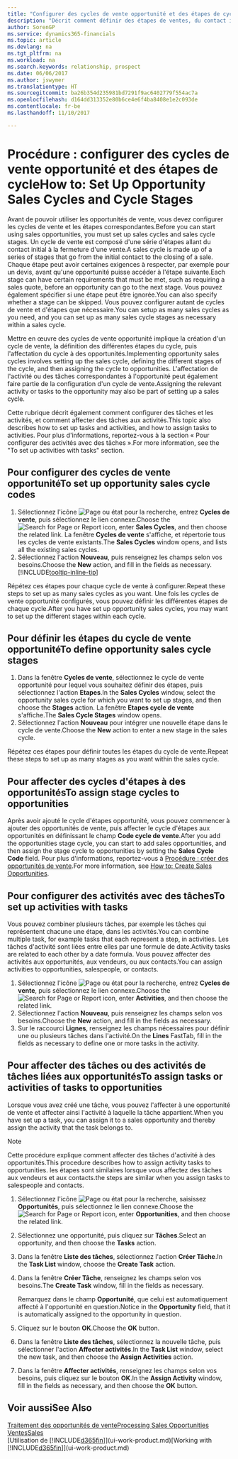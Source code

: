 ```yaml
---
title: "Configurer des cycles de vente opportunité et des étapes de cycle| Microsoft Docs"
description: "Décrit comment définir des étapes de ventes, du contact initial à la clôture, créer un cycle de vente et l'affecter aux opportunités dans Dynamics 365 Business edition."
author: SorenGP
ms.service: dynamics365-financials
ms.topic: article
ms.devlang: na
ms.tgt_pltfrm: na
ms.workload: na
ms.search.keywords: relationship, prospect
ms.date: 06/06/2017
ms.author: jswymer
ms.translationtype: HT
ms.sourcegitcommit: ba26b354d235981bd7291f9ac6402779f554ac7a
ms.openlocfilehash: d164dd313352e80b6ce4e6f4ba8408e1e2c093de
ms.contentlocale: fr-be
ms.lasthandoff: 11/10/2017

---
```

# <a name="how-to-set-up-opportunity-sales-cycles-and-cycle-stages"></a><span data-ttu-id="58280-103">Procédure : configurer des cycles de vente opportunité et des étapes de cycle</span><span class="sxs-lookup"><span data-stu-id="58280-103">How to: Set Up Opportunity Sales Cycles and Cycle Stages</span></span>
<span data-ttu-id="58280-104">Avant de pouvoir utiliser les opportunités de vente, vous devez configurer les cycles de vente et les étapes correspondantes.</span><span class="sxs-lookup"><span data-stu-id="58280-104">Before you can start using sales opportunities, you must set up sales cycles and sales cycle stages.</span></span> <span data-ttu-id="58280-105">Un cycle de vente est composé d'une série d'étapes allant du contact initial à la fermeture d'une vente.</span><span class="sxs-lookup"><span data-stu-id="58280-105">A sales cycle is made up of a series of stages that go from the initial contact to the closing of a sale.</span></span> <span data-ttu-id="58280-106">Chaque étape peut avoir certaines exigences à respecter, par exemple pour un devis, avant qu'une opportunité puisse accéder à l'étape suivante.</span><span class="sxs-lookup"><span data-stu-id="58280-106">Each stage can have certain requirements that must be met, such as requiring a sales quote, before an opportunity can go to the next stage.</span></span> <span data-ttu-id="58280-107">Vous pouvez également spécifier si une étape peut être ignorée.</span><span class="sxs-lookup"><span data-stu-id="58280-107">You can also specify whether a stage can be skipped.</span></span> <span data-ttu-id="58280-108">Vous pouvez configurer autant de cycles de vente et d'étapes que nécessaire.</span><span class="sxs-lookup"><span data-stu-id="58280-108">You can setup as many sales cycles as you need, and you can set up as many sales cycle stages as necessary within a sales cycle.</span></span>

<span data-ttu-id="58280-109">Mettre en œuvre des cycles de vente opportunité implique la création d'un cycle de vente, la définition des différentes étapes du cycle, puis l'affectation du cycle à des opportunités.</span><span class="sxs-lookup"><span data-stu-id="58280-109">Implementing opportunity sales cycles involves setting up the sales cycle, defining the different stages of the cycle, and then assigning the cycle to opportunities.</span></span> <span data-ttu-id="58280-110">L'affectation de l'activité ou des tâches correspondantes à l'opportunité peut également faire partie de la configuration d'un cycle de vente.</span><span class="sxs-lookup"><span data-stu-id="58280-110">Assigning the relevant activity or tasks to the opportunity may also be part of setting up a sales cycle.</span></span>

<span data-ttu-id="58280-111">Cette rubrique décrit également comment configurer des tâches et les activités, et comment affecter des tâches aux activités.</span><span class="sxs-lookup"><span data-stu-id="58280-111">This topic also describes how to set up tasks and activities, and how to assign tasks to activities.</span></span> <span data-ttu-id="58280-112">Pour plus d'informations, reportez-vous à la section « Pour configurer des activités avec des tâches ».</span><span class="sxs-lookup"><span data-stu-id="58280-112">For more information, see the "To set up activities with tasks" section.</span></span>

## <a name="to-set-up-opportunity-sales-cycle-codes"></a><span data-ttu-id="58280-113">Pour configurer des cycles de vente opportunité</span><span class="sxs-lookup"><span data-stu-id="58280-113">To set up opportunity sales cycle codes</span></span>
1. <span data-ttu-id="58280-114">Sélectionnez l'icône ![Page ou état pour la recherche](media/ui-search/search_small.png "Page ou état pour la recherche"), entrez **Cycles de vente**, puis sélectionnez le lien connexe.</span><span class="sxs-lookup"><span data-stu-id="58280-114">Choose the ![Search for Page or Report](media/ui-search/search_small.png "Search for Page or Report icon") icon, enter **Sales Cycles**, and then choose the related link.</span></span> <span data-ttu-id="58280-115">La fenêtre **Cycles de vente** s'affiche, et répertorie tous les cycles de vente existants.</span><span class="sxs-lookup"><span data-stu-id="58280-115">The **Sales Cycles** window opens, and lists all the existing sales cycles.</span></span>
2. <span data-ttu-id="58280-116">Sélectionnez l'action **Nouveau**, puis renseignez les champs selon vos besoins.</span><span class="sxs-lookup"><span data-stu-id="58280-116">Choose the **New** action, and fill in the fields as necessary.</span></span> [!INCLUDE[tooltip-inline-tip](includes/tooltip-inline-tip_md.md)]

<span data-ttu-id="58280-117">Répétez ces étapes pour chaque cycle de vente à configurer.</span><span class="sxs-lookup"><span data-stu-id="58280-117">Repeat these steps to set up as many sales cycles as you want.</span></span> <span data-ttu-id="58280-118">Une fois les cycles de vente opportunité configurés, vous pouvez définir les différentes étapes de chaque cycle.</span><span class="sxs-lookup"><span data-stu-id="58280-118">After you have set up opportunity sales cycles, you may want to set up the different stages within each cycle.</span></span>

## <a name="to-define-opportunity-sales-cycle-stages"></a><span data-ttu-id="58280-119">Pour définir les étapes du cycle de vente opportunité</span><span class="sxs-lookup"><span data-stu-id="58280-119">To define opportunity sales cycle stages</span></span>
1. <span data-ttu-id="58280-120">Dans la fenêtre **Cycles de vente**, sélectionnez le cycle de vente opportunité pour lequel vous souhaitez définir des étapes, puis sélectionnez l'action **Etapes**.</span><span class="sxs-lookup"><span data-stu-id="58280-120">In the **Sales Cycles** window, select the opportunity sales cycle for which you want to set up stages, and then choose the **Stages** action.</span></span> <span data-ttu-id="58280-121">La fenêtre **Etapes cycle de vente** s'affiche.</span><span class="sxs-lookup"><span data-stu-id="58280-121">The **Sales Cycle Stages** window opens.</span></span>
2. <span data-ttu-id="58280-122">Sélectionnez l'action **Nouveau** pour intégrer une nouvelle étape dans le cycle de vente.</span><span class="sxs-lookup"><span data-stu-id="58280-122">Choose the **New** action to enter a new stage in the sales cycle.</span></span>

<span data-ttu-id="58280-123">Répétez ces étapes pour définir toutes les étapes du cycle de vente.</span><span class="sxs-lookup"><span data-stu-id="58280-123">Repeat these steps to set up as many stages as you want within the sales cycle.</span></span>

## <a name="to-assign-stage-cycles-to-opportunities"></a><span data-ttu-id="58280-124">Pour affecter des cycles d'étapes à des opportunités</span><span class="sxs-lookup"><span data-stu-id="58280-124">To assign stage cycles to opportunities</span></span>
<span data-ttu-id="58280-125">Après avoir ajouté le cycle d'étapes opportunité, vous pouvez commencer à ajouter des opportunités de vente, puis affecter le cycle d'étapes aux opportunités en définissant le champ **Code cycle de vente**.</span><span class="sxs-lookup"><span data-stu-id="58280-125">After you add the opportunities stage cycle, you can start to add sales opportunities, and then assign the stage cycle to opportunities by setting the **Sales Cycle Code** field.</span></span> <span data-ttu-id="58280-126">Pour plus d'informations, reportez-vous à [Procédure : créer des opportunités de vente](marketing-how-create-opportunities.md).</span><span class="sxs-lookup"><span data-stu-id="58280-126">For more information, see [How to: Create Sales Opportunities](marketing-how-create-opportunities.md).</span></span>

## <a name="to-set-up-activities-with-tasks"></a><span data-ttu-id="58280-127">Pour configurer des activités avec des tâches</span><span class="sxs-lookup"><span data-stu-id="58280-127">To set up activities with tasks</span></span>
<span data-ttu-id="58280-128">Vous pouvez combiner plusieurs tâches, par exemple les tâches qui représentent chacune une étape, dans les activités.</span><span class="sxs-lookup"><span data-stu-id="58280-128">You can combine multiple task, for example tasks that each represent a step, in activities.</span></span> <span data-ttu-id="58280-129">Les tâches d'activité sont liées entre elles par une formule de date.</span><span class="sxs-lookup"><span data-stu-id="58280-129">Activity tasks are related to each other by a date formula.</span></span> <span data-ttu-id="58280-130">Vous pouvez affecter des activités aux opportunités, aux vendeurs, ou aux contacts.</span><span class="sxs-lookup"><span data-stu-id="58280-130">You can assign activities to opportunities, salespeople, or contacts.</span></span>

1. <span data-ttu-id="58280-131">Sélectionnez l'icône ![Page ou état pour la recherche](media/ui-search/search_small.png "Page ou état pour la recherche"), entrez **Cycles de vente**, puis sélectionnez le lien connexe.</span><span class="sxs-lookup"><span data-stu-id="58280-131">Choose the ![Search for Page or Report](media/ui-search/search_small.png "Search for Page or Report icon") icon, enter **Activities**, and then choose the related link.</span></span>
2. <span data-ttu-id="58280-132">Sélectionnez l'action **Nouveau**, puis renseignez les champs selon vos besoins.</span><span class="sxs-lookup"><span data-stu-id="58280-132">Choose the **New** action, and fill in the fields as necessary.</span></span>
3. <span data-ttu-id="58280-133">Sur le raccourci **Lignes**, renseignez les champs nécessaires pour définir une ou plusieurs tâches dans l'activité.</span><span class="sxs-lookup"><span data-stu-id="58280-133">On the **Lines** FastTab, fill in the fields as necessary to define one or more tasks in the activity.</span></span>

## <a name="to-assign-tasks-or-activities-of-tasks-to-opportunities"></a><span data-ttu-id="58280-134">Pour affecter des tâches ou des activités de tâches liées aux opportunités</span><span class="sxs-lookup"><span data-stu-id="58280-134">To assign tasks or activities of tasks to opportunities</span></span>
<span data-ttu-id="58280-135">Lorsque vous avez créé une tâche, vous pouvez l'affecter à une opportunité de vente et affecter ainsi l'activité à laquelle la tâche appartient.</span><span class="sxs-lookup"><span data-stu-id="58280-135">When you have set up a task, you can assign it to a sales opportunity and thereby assign the activity that the task belongs to.</span></span>

> [!NOTE]  
>   <span data-ttu-id="58280-136">Cette procédure explique comment affecter des tâches d'activité à des opportunités.</span><span class="sxs-lookup"><span data-stu-id="58280-136">This procedure describes how to assign activity tasks to opportunities.</span></span> <span data-ttu-id="58280-137">les étapes sont similaires lorsque vous affectez des tâches aux vendeurs et aux contacts.</span><span class="sxs-lookup"><span data-stu-id="58280-137">the steps are similar when you assign tasks to salespeople and contacts.</span></span>

1. <span data-ttu-id="58280-138">Sélectionnez l'icône ![Page ou état pour la recherche](media/ui-search/search_small.png "Page ou état pour la recherche"), saisissez **Opportunités**, puis sélectionnez le lien connexe.</span><span class="sxs-lookup"><span data-stu-id="58280-138">Choose the ![Search for Page or Report](media/ui-search/search_small.png "Search for Page or Report icon") icon, enter **Opportunities**, and then choose the related link.</span></span>
2. <span data-ttu-id="58280-139">Sélectionnez une opportunité, puis cliquez sur **Tâches**.</span><span class="sxs-lookup"><span data-stu-id="58280-139">Select an opportunity, and then choose the **Tasks** action.</span></span>
3. <span data-ttu-id="58280-140">Dans la fenêtre **Liste des tâches**, sélectionnez l'action **Créer Tâche**.</span><span class="sxs-lookup"><span data-stu-id="58280-140">In the **Task List** window, choose the **Create Task** action.</span></span>
4.  <span data-ttu-id="58280-141">Dans la fenêtre **Créer Tâche**, renseignez les champs selon vos besoins.</span><span class="sxs-lookup"><span data-stu-id="58280-141">The **Create Task** window, fill in the fields as necessary.</span></span>

    <span data-ttu-id="58280-142">Remarquez dans le champ **Opportunité**, que celui est automatiquement affecté à l'opportunité en question.</span><span class="sxs-lookup"><span data-stu-id="58280-142">Notice in the **Opportunity** field, that it is automatically assigned to the opportunity in question.</span></span>
5. <span data-ttu-id="58280-143">Cliquez sur le bouton **OK**.</span><span class="sxs-lookup"><span data-stu-id="58280-143">Choose the **OK** button.</span></span>
6. <span data-ttu-id="58280-144">Dans la fenêtre **Liste des tâches**, sélectionnez la nouvelle tâche, puis sélectionner l'action **Affecter activités**.</span><span class="sxs-lookup"><span data-stu-id="58280-144">In the **Task List** window, select the new task, and then choose the **Assign Activities** action.</span></span>
7. <span data-ttu-id="58280-145">Dans la fenêtre **Affecter activités**, renseignez les champs selon vos besoins, puis cliquez sur le bouton **OK**.</span><span class="sxs-lookup"><span data-stu-id="58280-145">In the **Assign Activity** window, fill in the fields as necessary, and then choose the **OK** button.</span></span>

## <a name="see-also"></a><span data-ttu-id="58280-146">Voir aussi</span><span class="sxs-lookup"><span data-stu-id="58280-146">See Also</span></span>
[<span data-ttu-id="58280-147">Traitement des opportunités de vente</span><span class="sxs-lookup"><span data-stu-id="58280-147">Processing Sales Opportunities</span></span>](marketing-processing-sales-opportunities.md)  
[<span data-ttu-id="58280-148">Ventes</span><span class="sxs-lookup"><span data-stu-id="58280-148">Sales</span></span>](sales-manage-sales.md)  
<span data-ttu-id="58280-149">[Utilisation de [!INCLUDE[d365fin](includes/d365fin_md.md)]](ui-work-product.md)</span><span class="sxs-lookup"><span data-stu-id="58280-149">[Working with [!INCLUDE[d365fin](includes/d365fin_md.md)]](ui-work-product.md)</span></span>

